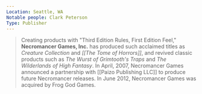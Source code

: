 ```yaml
---
Location: Seattle, WA
Notable people: Clark Peterson
Type: Publisher
---
```


> Creating products with "Third Edition Rules, First Edition Feel," **Necromancer Games, Inc.** has produced such acclaimed titles as *Creature Collection* and *[[The Tome of Horrors]]*, and revived classic products such as *The Wurst of Grimtooth's Traps* and *The Wilderlands of High Fantasy*.
> In April, 2007, Necromancer Games announced a partnership with [[Paizo Publishing LLC]] to produce future Necromancer releases.
> In June 2012, Necromancer Games was acquired by Frog God Games.







